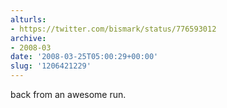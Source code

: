 ```yaml
---
alturls:
- https://twitter.com/bismark/status/776593012
archive:
- 2008-03
date: '2008-03-25T05:00:29+00:00'
slug: '1206421229'
---
```


back from an awesome run.

